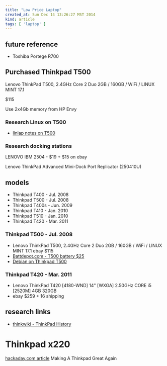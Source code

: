 ```yaml
---
title: "Low Price Laptop"
created_at: Sun Dec 14 13:26:27 MST 2014
kind: article
tags: [ 'laptop' ]
---
```


## future reference

* Toshiba Portege R700

## Purchased Thinkpad T500

Lenovo ThinkPad T500, 2.4GHz Core 2 Duo 2GB / 160GB / WiFi / LINUX MINT 17.1

$115

Use 2x4Gb memory from HP Envy

### Research Linux on T500

* [linlap notes on T500](http://www.linlap.com/lenovo_thinkpad_t500)


### Research docking stations

LENOVO IBM 2504 - $19 + $15 on ebay

Lenovo ThinkPad Advanced Mini-Dock Port Replicator (250410U)

## models

* Thinkpad T400 - Jul. 2008
* Thinkpad T500 - Jul. 2008
* Thinkpad T400s - Jun. 2009
* Thinkpad T410 - Jan. 2010
* Thinkpad T510 - Jan. 2010
* Thinkpad T420 - Mar. 2011

### Thinkpad T500 - Jul. 2008

* Lenovo ThinkPad T500, 2.4GHz Core 2 Duo 2GB / 160GB / WiFi / LINUX MINT 17.1
ebay $115
* [Battdepot.com - T500 battery $25](http://www.battdepot.com/us/opn/notebook+battery/ibm/40Y6797/LIB200.aspx)
* [Debian on Thinkpad T500](https://wiki.debian.org/InstallingDebianOn/Thinkpad/T500)



### Thinkpad T420 - Mar. 2011

* Lenovo ThinkPad T420 [4180-WND] 14" [WXGA] 2.50GHz CORE i5 [2520M] 4GB 320GB
* ebay $259 + 16 shipping

## research links

* [thinkwiki - ThinkPad History](http://www.thinkwiki.org/wiki/ThinkPad_History)

# Thinkpad x220

<a href="http://hackaday.com/2016/08/26/making-a-thinkpad-great-again/" target="_blank">hackaday.com article</a>
Making A Thinkpad Great Again

<!--
html boilerplate
<a href="" target="_blank"></a>
<a name=""></a>
<img src="" width="400px">
<ul>
  <li></li>
</ul>
<pre>
</pre>
<pre><code>
</code></pre>
-->
